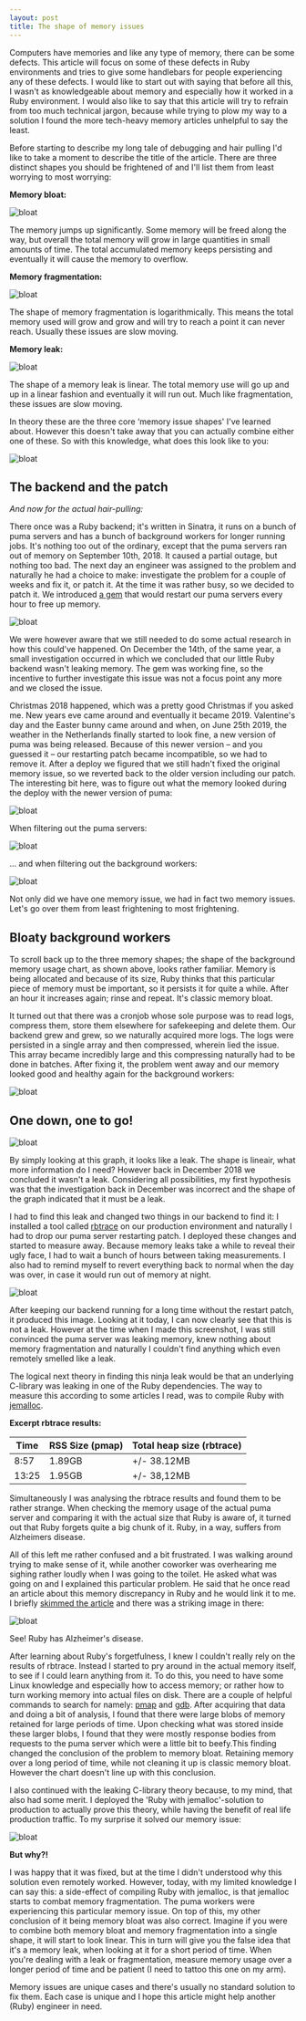 ```yaml
---
layout: post
title: The shape of memory issues
---
```


Computers have memories and like any type of memory, there can be some defects. This article will focus on some of these defects in Ruby environments and tries to give some handlebars for people experiencing any of these defects. I would like to start out with saying that before all this, I wasn't as knowledgeable about memory and especially how it worked in a Ruby environment. I would also like to say that this article will try to refrain from too much technical jargon, because while trying to plow my way to a solution I found the more tech-heavy memory articles unhelpful to say the least.

Before starting to describe my long tale of debugging and hair pulling I'd like to take a moment to describe the title of the article. There are three distinct shapes you should be frightened of and I'll list them from least worrying to most worrying:

**Memory bloat:**

![bloat](/img/1/1.png)

The memory jumps up significantly. Some memory will be freed along the way, but overall the total memory will grow in large quantities in small amounts of time. The total accumulated memory keeps persisting and eventually it will cause the memory to overflow.

**Memory fragmentation:**

![bloat](/img/1/2.png)

The shape of memory fragmentation is logarithmically. This means the total memory used will grow and grow and will try to reach a point it can never reach. Usually these issues are slow moving.

**Memory leak:**

![bloat](/img/1/3.png)

The shape of a memory leak is linear. The total memory use will go up and up in a linear fashion and eventually it will run out. Much like fragmentation, these issues are slow moving.

In theory these are the three core ‘memory issue shapes' I've learned about. However this doesn't take away that you can actually combine either one of these. So with this knowledge, what does this look like to you:

![bloat](/img/1/4.png)

## The backend and the patch

*And now for the actual hair-pulling:*

There once was a Ruby backend; it's written in Sinatra, it runs on a bunch of puma servers and has a bunch of background workers for longer running jobs. It's nothing too out of the ordinary, except that the puma servers ran out of memory on September 10th, 2018. It caused a partial outage, but nothing too bad. The next day an engineer was assigned to the problem and naturally he had a choice to make: investigate the problem for a couple of weeks and fix it, or patch it. At the time it was rather busy, so we decided to patch it. We introduced [a gem](https://github.com/schneems/puma_worker_killer) that would restart our puma servers every hour to free up memory.

![bloat](/img/1/5.png)

We were however aware that we still needed to do some actual research in how this could've happened. On December the 14th, of the same year, a small investigation occurred in which we concluded that our little Ruby backend wasn't leaking memory. The gem was working fine, so the incentive to further investigate this issue was not a focus point any more and we closed the issue.

Christmas 2018 happened, which was a pretty good Christmas if you asked me. New years eve came around and eventually it became 2019. Valentine's day and the Easter bunny came around and when, on June 25th 2019, the weather in the Netherlands finally started to look fine, a new version of puma was being released. Because of this newer version – and you guessed it – our restarting patch became incompatible, so we had to remove it. After a deploy we figured that we still hadn't fixed the original memory issue, so we reverted back to the older version including our patch. The interesting bit here, was to figure out what the memory looked during the deploy with the newer version of puma:

![bloat](/img/1/6.png)

When filtering out the puma servers:

![bloat](/img/1/8.png)

... and when filtering out the background workers:

![bloat](/img/1/7.png)

Not only did we have one memory issue, we had in fact two memory issues. Let's go over them from least frightening to most frightening.

## Bloaty background workers

To scroll back up to the three memory shapes; the shape of the background memory usage chart, as shown above, looks rather familiar. Memory is being allocated and because of its size, Ruby thinks that this particular piece of memory must be important, so it persists it for quite a while. After an hour it increases again; rinse and repeat. It's classic memory bloat.

It turned out that there was a cronjob whose sole purpose was to read logs, compress them, store them elsewhere for safekeeping and delete them. Our backend grew and grew, so we naturally acquired more logs. The logs were persisted in a single array and then compressed, wherein lied the issue. This array became incredibly large and this compressing naturally had to be done in batches. After fixing it, the problem went away and our memory looked good and healthy again for the background workers:

![bloat](/img/1/9.png)

## One down, one to go!

![bloat](/img/1/4.png)

By simply looking at this graph, it looks like a leak. The shape is lineair, what more information do I need? However back in December 2018 we concluded it wasn't a leak. Considering all possibilities, my first hypothesis was that the investigation back in December was incorrect and the shape of the graph indicated that it must be a leak.

I had to find this leak and changed two things in our backend to find it: I installed a tool called [rbtrace](https://github.com/tmm1/rbtrace) on our production environment and naturally I had to drop our puma server restarting patch. I deployed these changes and started to measure away. Because memory leaks take a while to reveal their ugly face, I had to wait a bunch of hours between taking measurements. I also had to remind myself to revert everything back to normal when the day was over, in case it would run out of memory at night.

![bloat](/img/1/13.png)

After keeping our backend running for a long time without the restart patch, it produced this image. Looking at it today, I can now clearly see that this is not a leak. However at the time when I made this screenshot, I was still convinced the puma server was leaking memory, knew nothing about memory fragmentation and naturally I couldn't find anything which even remotely smelled like a leak.

The logical next theory in finding this ninja leak would be that an underlying C-library was leaking in one of the Ruby dependencies. The way to measure this according to some articles I read, was to compile Ruby with [jemalloc](http://jemalloc.net/).

**Excerpt rbtrace results:**

Time   | RSS Size (pmap) | Total heap size (rbtrace)
-------|-----------------|---------------------------
 8:57  | 1.89GB          | +/- 38.12MB
 13:25 | 1.95GB          | +/- 38,12MB

Simultaneously I was analysing the rbtrace results and found them to be rather strange. When checking the memory usage of the actual puma server and comparing it with the actual size that Ruby is aware of, it turned out that Ruby forgets quite a big chunk of it. Ruby, in a way, suffers from Alzheimers disease.

All of this left me rather confused and a bit frustrated. I was walking around trying to make sense of it, while another coworker was overhearing me sighing rather loudly when I was going to the toilet. He asked what was going on and I explained this particular problem. He said that he once read an article about this memory discrepancy in Ruby and he would link it to me. I briefly [skimmed the article](https://www.joyfulbikeshedding.com/blog/2019-03-14-what-causes-ruby-memory-bloat.html) and there was a striking image in there:

![bloat](/img/1/11.png)

See! Ruby has Alzheimer's disease.

After learning about Ruby's forgetfulness, I knew I couldn't really rely on the results of rbtrace. Instead I started to pry around in the actual memory itself, to see if I could learn anything from it. To do this, you need to have some Linux knowledge and especially how to access memory; or rather how to turn working memory into actual files on disk. There are a couple of helpful commands to search for namely: [pmap](https://linux.die.net/man/1/pmap) and [gdb](https://www.gnu.org/software/gdb/). After acquiring that data and doing a bit of analysis, I found that there were large blobs of memory retained for large periods of time. Upon checking what was stored inside these larger blobs, I found that they were mostly response bodies from requests to the puma server which were a little bit to beefy.This finding changed the conclusion of the problem to memory bloat. Retaining memory over a long period of time, while not cleaning it up is classic memory bloat. However the chart doesn't line up with this conclusion. 

I also continued with the leaking C-library theory because, to my mind, that also had some merit. I deployed the 'Ruby with jemalloc'-solution to production to actually prove this theory, while having the benefit of real life production traffic. To my surprise it solved our memory issue:

![bloat](/img/1/12.png)

**But why?!**

I was happy that it was fixed, but at the time I didn't understood why this solution even remotely worked. However, today, with my limited knowledge I can say this: a side-effect of compiling Ruby with jemalloc, is that jemalloc starts to combat memory fragmentation. The puma workers were experiencing this particular memory issue. On top of this, my other conclusion of it being memory bloat was also correct. Imagine if you were to combine both memory bloat and memory fragmentation into a single shape, it will start to look linear. This in turn will give you the false idea that it's a memory leak, when looking at it for a short period of time. When you're dealing with a leak or fragmentation, measure memory usage over a longer period of time and be patient (I need to tattoo this one on my arm).

Memory issues are unique cases and there's usually no standard solution to fix them. Each case is unique and I hope this article might help another (Ruby) engineer in need.
